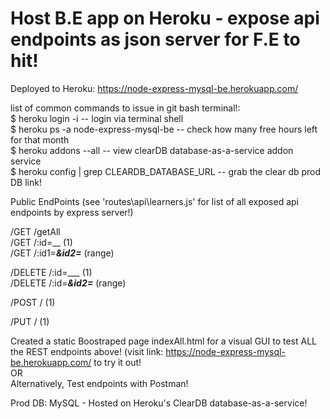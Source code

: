 # Host B.E app on Heroku - expose api endpoints as json server for F.E to hit!

Deployed to Heroku:   https://node-express-mysql-be.herokuapp.com/    
    
    
list of common commands to issue in git bash terminal!:    
 $ heroku login -i				-- login via terminal shell    
 $ heroku ps -a node-express-mysql-be		-- check how many free hours left for that month    
 $ heroku addons --all				-- view clearDB database-as-a-service addon service    
 $ heroku config | grep CLEARDB_DATABASE_URL    -- grab the clear db prod DB link!    
    
    
Public EndPoints   (see 'routes\api\learners.js' for list of all exposed api endpoints by express server!)
    
/GET      /getAll    
/GET      /:id=__ (1)    
/GET      /:id1=___&id2=___   (range)    
    
/DELETE   /:id=___  (1)    
/DELETE   /:id=___&id2=___ (range)    
    
    
/POST      / (1)    

/PUT       / (1)    
    
    
Created a static Boostraped page indexAll.html for a visual GUI to test ALL the REST endpoints above!   (visit link: https://node-express-mysql-be.herokuapp.com/ to try it out!    
   OR    
Alternatively, Test endpoints with Postman!    
    
    
Prod DB: MySQL - Hosted on Heroku's ClearDB database-as-a-service!
